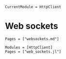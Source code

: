 ```@meta
CurrentModule = HttpClient
```

# Web sockets

```@index
Pages = ["websockets.md"]
```

```@autodocs
Modules = [HttpClient]
Pages = ["web_sockets.jl"]
```